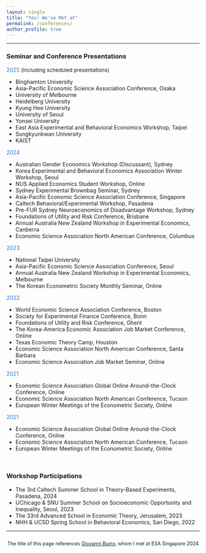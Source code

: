 ```yaml
---
layout: single
title: "Yes! We've Met at"
permalink: /conferences/
author_profile: true
---
```


---
<!-- 
### Seminar and Conference Presentations

<span style="color:#2a7ae2">2025*</span> Binghamton University; Asia-Pacific Economic Science Association Conference, Osaka; University of Melbourne; Heidelberg University; Kyung Hee University; University of Seoul; Yonsei University; East Asia Experimental and Behavioral Economics Workshop, Taipei; Sungkyunkwan University; KAIST <br>
<span style="font-size: 0.85rem;">*including scheduled presentations</span>

<span style="color:#2a7ae2">2024</span> Australian Gender Economics Workshop (Discussant), Sydney; Korea Experimental and Behavioral Economics Association Winter Workshop, Seoul; NUS Applied Economics Student Workshop, Online; Sydney Experimental Brownbag Seminar, Sydney; Asia-Pacific Economic Science Association Conference, Singapore; Caltech Behavioral/Experimental Workshop, Pasadena; Pre-FUR Sydney Neuroeconomics of Disadvantage Workshop, Sydney; Foundations of Utility and Risk Conference, Brisbane; Annual Australia New Zealand Workshop in Experimental Economics, Canberra; Economic Science Association North American Conference, Columbus

<span style="color:#2a7ae2">2023</span> National Taipei University; Asia-Pacific Economic Science Association Conference, Seoul; Annual Australia New Zealand Workshop in Experimental Economics, Melbourne; The Korean Econometric Society Monthly Seminar, Online

<span style="color:#2a7ae2">2022</span> World Economic Science Association Conference, Boston; Society for Experimental Finance Conference, Bonn; Foundations of Utility and Risk Conference, Ghent; The Korea-America Economic Association Job Market Conference, Online; Texas Economic Theory Camp, Houston; Economic Science Association North American Conference, Santa Barbara; Economic Science Association Job Market Seminar, Online 

<span style="color:#2a7ae2">2021</span> Economic Science Association Global Online Around-the-Clock Conference, Online; Economic Science Association North American Conference, Tucson; European Winter Meetings of the Econometric Society, Online. 
<br>
-->

### Seminar and Conference Presentations

<span style="color:#2a7ae2">2025</span> <span style="font-size: 0.85rem;">(including scheduled presentations)</span>
- Binghamton University  
- Asia-Pacific Economic Science Association Conference, Osaka  
- University of Melbourne  
- Heidelberg University  
- Kyung Hee University  
- University of Seoul  
- Yonsei University  
- East Asia Experimental and Behavioral Economics Workshop, Taipei  
- Sungkyunkwan University  
- KAIST  

<span style="color:#2a7ae2">2024</span>  
- Australian Gender Economics Workshop (Discussant), Sydney  
- Korea Experimental and Behavioral Economics Association Winter Workshop, Seoul  
- NUS Applied Economics Student Workshop, Online  
- Sydney Experimental Brownbag Seminar, Sydney  
- Asia-Pacific Economic Science Association Conference, Singapore  
- Caltech Behavioral/Experimental Workshop, Pasadena  
- Pre-FUR Sydney Neuroeconomics of Disadvantage Workshop, Sydney  
- Foundations of Utility and Risk Conference, Brisbane  
- Annual Australia New Zealand Workshop in Experimental Economics, Canberra  
- Economic Science Association North American Conference, Columbus  

<span style="color:#2a7ae2">2023</span>  
- National Taipei University  
- Asia-Pacific Economic Science Association Conference, Seoul  
- Annual Australia New Zealand Workshop in Experimental Economics, Melbourne  
- The Korean Econometric Society Monthly Seminar, Online  

<span style="color:#2a7ae2">2022</span>  
- World Economic Science Association Conference, Boston  
- Society for Experimental Finance Conference, Bonn  
- Foundations of Utility and Risk Conference, Ghent  
- The Korea-America Economic Association Job Market Conference, Online  
- Texas Economic Theory Camp, Houston  
- Economic Science Association North American Conference, Santa Barbara  
- Economic Science Association Job Market Seminar, Online  

<span style="color:#2a7ae2">2021</span>  
- Economic Science Association Global Online Around-the-Clock Conference, Online  
- Economic Science Association North American Conference, Tucson  
- European Winter Meetings of the Econometric Society, Online  

<span style="color:#2a7ae2">2021</span>
<ul>
  <li>Economic Science Association Global Online Around-the-Clock Conference, Online</li>
  <li>Economic Science Association North American Conference, Tucson</li>
  <li>European Winter Meetings of the Econometric Society, Online</li>
</ul>

<br>

### Workshop Participations

- The 3rd Caltech Summer School in Theory-Based Experiments, Pasadena, 2024
- UChicago & SNU Summer School on Socioeconomic Opportunity and Inequality, Seoul, 2023  
- The 33rd Advanced School in Economic Theory, Jerusalem, 2023  
- NHH & UCSD Spring School in Behavioral Economics, San Diego, 2022  

---

<div style="text-align: center; font-size: 90%; margin-top: 2em;">
The title of this page references <a href="https://sites.google.com/view/giovanniburro/have-we-met" target="_blank">Giovanni Burro</a>, whom I met at ESA Singapore 2024
</div>
